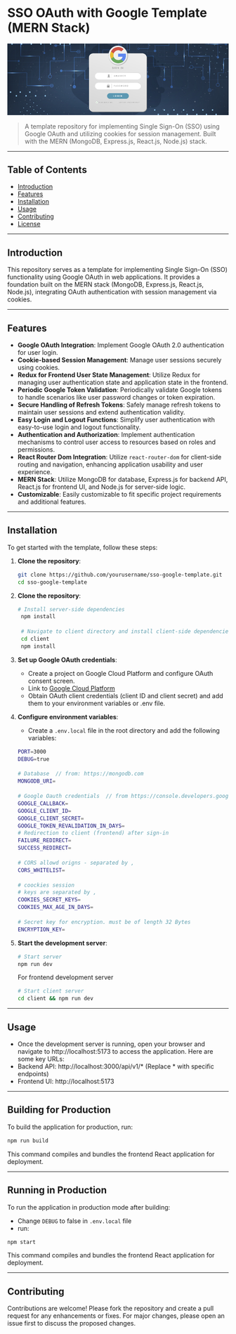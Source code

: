 # SSO OAuth with Google Template (MERN Stack)

![Project Image](/images/SSO-bannar.jpg)

> A template repository for implementing Single Sign-On (SSO) using Google OAuth and utilizing cookies for session management. Built with the MERN (MongoDB, Express.js, React.js, Node.js) stack.

---

## Table of Contents

- [Introduction](#introduction)
- [Features](#features)
- [Installation](#installation)
- [Usage](#usage)
- [Contributing](#contributing)
- [License](#license)

---

## Introduction

This repository serves as a template for implementing Single Sign-On (SSO) functionality using Google OAuth in web applications. It provides a foundation built on the MERN stack (MongoDB, Express.js, React.js, Node.js), integrating OAuth authentication with session management via cookies.

---

## Features

- **Google OAuth Integration**: Implement Google OAuth 2.0 authentication for user login.
- **Cookie-based Session Management**: Manage user sessions securely using cookies.
- **Redux for Frontend User State Management**: Utilize Redux for managing user authentication state and application state in the frontend.
- **Periodic Google Token Validation**: Periodically validate Google tokens to handle scenarios like user password changes or token expiration.
- **Secure Handling of Refresh Tokens**: Safely manage refresh tokens to maintain user sessions and extend authentication validity.
- **Easy Login and Logout Functions**: Simplify user authentication with easy-to-use login and logout functionality.
- **Authentication and Authorization**: Implement authentication mechanisms to control user access to resources based on roles and permissions.
- **React Router Dom Integration**: Utilize `react-router-dom` for client-side routing and navigation, enhancing application usability and user experience.
- **MERN Stack**: Utilize MongoDB for database, Express.js for backend API, React.js for frontend UI, and Node.js for server-side logic.
- **Customizable**: Easily customizable to fit specific project requirements and additional features.

---

## Installation

To get started with the template, follow these steps:

1. **Clone the repository**:

   ```bash
   git clone https://github.com/yourusername/sso-google-template.git
   cd sso-google-template
    ```
1. **Clone the repository**:

   ```bash
   # Install server-side dependencies
    npm install

    # Navigate to client directory and install client-side dependencies
    cd client
    npm install
    ```
1. **Set up Google OAuth credentials**:
    - Create a project on Google Cloud Platform and configure OAuth consent screen.
    - Link to [Google Cloud Platform](https://console.developers.google.com)
    - Obtain OAuth client credentials (client ID and client secret) and add them to your environment variables or .env file.

1. **Configure environment variables**:
    - Create a `.env.local` file in the root directory and add the following variables:
    ```bash
    PORT=3000
    DEBUG=true

    # Database  // from: https://mongodb.com
    MONGODB_URI=

    # Google Oauth credentials  // from https://console.developers.google.com
    GOOGLE_CALLBACK=
    GOOGLE_CLIENT_ID=
    GOOGLE_CLIENT_SECRET=
    GOOGLE_TOKEN_REVALIDATION_IN_DAYS=
    # Redirection to client (frontend) after sign-in
    FAILURE_REDIRECT=
    SUCCESS_REDIRECT=

    # CORS allowd origns - separated by ,
    CORS_WHITELIST=

    # coockies session
    # keys are separated by ,
    COOKIES_SECRET_KEYS=
    COOKIES_MAX_AGE_IN_DAYS=

    # Secret key for encryption. must be of length 32 Bytes
    ENCRYPTION_KEY=
    ```
1. **Start the development server**:
    ```bash
    # Start server
    npm run dev
    ```
    For frontend development server
    ```bash
    # Start client server
    cd client && npm run dev
    ```

---

## Usage

- Once the development server is running, open your browser and navigate to http://localhost:5173 to access the application. Here are some key URLs:
- Backend API: http://localhost:3000/api/v1/* (Replace * with specific endpoints)
- Frontend UI: http://localhost:5173

---

## Building for Production

To build the application for production, run:

```bash
npm run build
```
This command compiles and bundles the frontend React application for deployment.

---

## Running in Production

To run the application in production mode after building:
- Change `DEBUG` to false in `.env.local` file
- run:
```bash
npm start
```
This command compiles and bundles the frontend React application for deployment.



---

## Contributing

Contributions are welcome! Please fork the repository and create a pull request for any enhancements or fixes. For major changes, please open an issue first to discuss the proposed changes.
